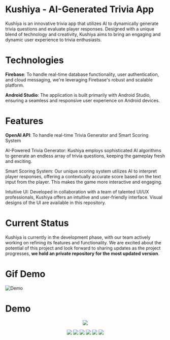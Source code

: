 # Kushiya - AI-Generated Trivia App

Kushiya is an innovative trivia app that utilizes AI to dynamically generate trivia questions and evaluate player responses. Designed with a unique blend of technology and creativity, Kushiya aims to bring an engaging and dynamic user experience to trivia enthusiasts.
# Technologies

**Firebase**: To handle real-time database functionality, user authentication, and cloud messaging, we're leveraging Firebase's robust and scalable platform.

**Android Studio**: The application is built primarily with Android Studio, ensuring a seamless and responsive user experience on Android devices.
# Features

**OpenAI API**: To handle real-time Trivia Generator and Smart Scoring System

AI-Powered Trivia Generator: Kushiya employs sophisticated AI algorithms to generate an endless array of trivia questions, keeping the gameplay fresh and exciting.

Smart Scoring System: Our unique scoring system utilizes AI to interpret player responses, offering a contextually accurate score based on the text input from the player. This makes the game more interactive and engaging.

Intuitive UI: Developed in collaboration with a team of talented UI/UX professionals, Kushiya offers an intuitive and user-friendly interface. Visual designs of the UI are available in this repository.
# Current Status

Kushiya is currently in the development phase, with our team actively working on refining its features and functionality. We are excited about the potential of this project and look forward to sharing updates as the project progresses, **we hold an private repository for the most updated version**. 
# Gif Demo

![Demo](Preview/demo2.gif)

# Demo

<p align="center">
  <img 
    src=Preview/Logo.png
  >
</p>
<p align="center">
  <img 
    src=Preview/FirstTimeLogReg.png
  >
  <img 
    src=Preview/Main.png
  >
  <img 
    src=Preview/Android-37.png
  >
  <img 
    src=Preview/Android-45.png
  >
  <img 
    src=Preview/Android-42.png
  >
  <img 
    src=Preview/Android-56.png
  >
</p>





